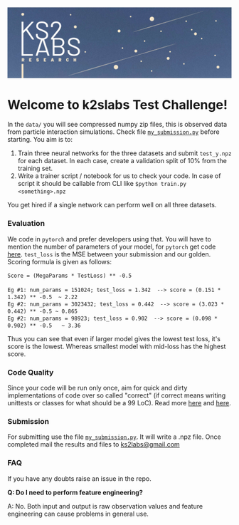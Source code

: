 <img src="./ks2labsRheader-03.jpg">

# Welcome to k2slabs Test Challenge!

In the `data/` you will see compressed numpy zip files, this is observed data from particle interaction simulations. Check file [`my_submission.py`](./my_submission.py) before starting. You aim is to:
1. Train three neural networks for the three datasets and submit `test_y.npz` for each dataset. In each case, create a validation split of 10% from the training set.
2. Write a trainer script / notebook for us to check your code. In case of script it should be callable from CLI like `$python train.py <something>.npz`

You get hired if a single network can perform well on all three datasets.

### Evaluation

We code in `pytorch` and prefer developers using that. You will have to mention the number of parameters of your model, for `pytorch` get code [here](https://stackoverflow.com/questions/49201236/check-the-total-number-of-parameters-in-a-pytorch-model). `test_loss` is the MSE between your submission and our golden. Scoring formula is given as follows:

```
Score = (MegaParams * TestLoss) ** -0.5

Eg #1: num_params = 151024; test_loss = 1.342  --> score = (0.151 * 1.342) ** -0.5  ~ 2.22
Eg #2: num_params = 3023432; test_loss = 0.442  --> score = (3.023 * 0.442) ** -0.5 ~ 0.865
Eg #2: num_params = 98923; test_loss = 0.902  --> score = (0.098 * 0.902) ** -0.5   ~ 3.36
```

Thus you can see that even if larger model gives the lowest test loss, it's score is the lowest. Whereas smallest model with mid-loss has the highest score.

### Code Quality

Since your code will be run only once, aim for quick and dirty implementations of code over so called "correct" (if correct means writing unittests or classes for what should be a 99 LoC). Read more [here](https://softwareengineering.stackexchange.com/questions/124835/how-do-quick-dirty-programmers-know-they-got-it-right) and [here](https://stackoverflow.com/questions/1001120/what-is-over-engineering-as-applied-to-software).

### Submission

For submitting use the file [`my_submission.py`](./my_submission.py). It will write a .npz file. Once completed mail the results and files to ks2labs@gmail.com

### FAQ

If you have any doubts raise an issue in the repo.

**Q: Do I need to perform feature engineering?**

A: No. Both input and output is raw observation values and feature engineering can cause problems in general use.
